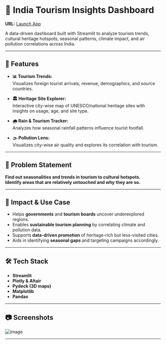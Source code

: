 # 🧭 India Tourism Insights Dashboard

**URL:** [Launch App](https://hi-anusha-tourism-hackathon-app-qlm4bg.streamlit.app/)

A data-driven dashboard built with Streamlit to analyze tourism trends, cultural heritage hotspots, seasonal patterns, climate impact, and air pollution correlations across India.

---

## 🚀 Features

- **📊 Tourism Trends:**  
  Visualizes foreign tourist arrivals, revenue, demographics, and source countries.

- **🏛️ Heritage Site Explorer:**  
  Interactive city-wise map of UNESCO/national heritage sites with insights on usage, age, and site type.

- **🌧️ Rain & Tourism Tracker:**  
  Analyzes how seasonal rainfall patterns influence tourist footfall.

- **🌫️ Pollution Lens:**  
  Visualizes city-wise air quality and explores its correlation with tourism.

---

## 📌 Problem Statement

**Find out seasonalities and trends in tourism to cultural hotspots.  
Identify areas that are relatively untouched and why they are so.**

---

## 🎯 Impact & Use Case

- Helps **governments** and **tourism boards** uncover underexplored regions.
- Enables **sustainable tourism planning** by correlating climate and pollution data.
- Supports **data-driven promotion** of heritage-rich but less-visited cities.
- Aids in identifying **seasonal gaps** and targeting campaigns accordingly.


---

## 🛠️ Tech Stack

- **Streamlit**  
- **Plotly & Altair**  
- **Pydeck (3D maps)**  
- **Matplotlib**  
- **Pandas**

---

## 📷 Screenshots

![image](https://github.com/user-attachments/assets/6172d8d0-3cbf-4288-abde-dbd3aad8f6ea)

---

